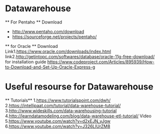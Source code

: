 # Datawarehouse

** For Pentaho **
Download 
* http://www.pentaho.com/download
* https://sourceforge.net/projects/pentaho/

** for Oracle **
Download
Link1.https://www.oracle.com/downloads/index.html
link2.http://getintopc.com/softwares/database/oracle-11g-free-download/
for installation guide https://www.codeproject.com/Articles/895939/How-to-Download-and-Set-Up-Oracle-Express-g

# Useful resourse for Datawarehouse

** Tutorials**
1.https://www.tutorialspoint.com/dwh/
2.https://intellipaat.com/tutorial/data-warehouse-tutorial/
3.http://www.wideskills.com/data-warehousing-tutorial
4.http://learndatamodeling.com/blog/data-warehouse-etl-tutorial/
Video
5.https://www.youtube.com/watch?v=d2xEJN_yJgw
6.https://www.youtube.com/watch?v=J326LIUrZM8




